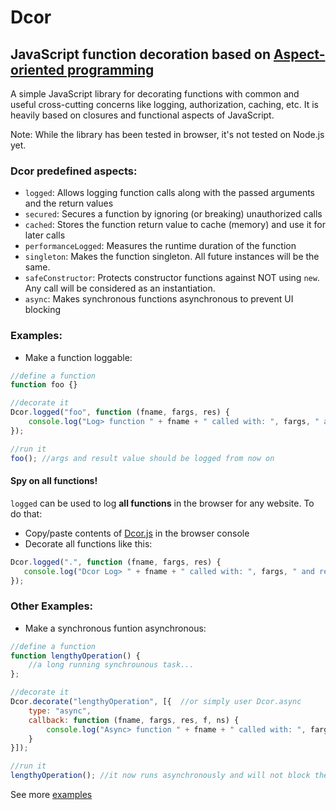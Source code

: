 # Dcor
## JavaScript function decoration based on [Aspect-oriented programming](https://en.wikipedia.org/wiki/Aspect-oriented_programming) 

A simple JavaScript library for decorating functions with common and useful cross-cutting concerns like 
logging, authorization, caching, etc. 
It is heavily based on closures and functional aspects of JavaScript.

Note: 
While the library has been tested in browser, it's not tested on Node.js yet.
    
### Dcor predefined aspects:
  - `logged`: Allows logging function calls along with the passed arguments and the return values
  - `secured`: Secures a function by ignoring (or breaking) unauthorized calls 
  - `cached`: Stores the function return value to cache (memory) and use it for later calls
  - `performanceLogged`: Measures the runtime duration of the function
  - `singleton`: Makes the function singleton. All future instances will be the same.
  - `safeConstructor`: Protects constructor functions against NOT using `new`. Any call will be considered as an instantiation. 
  - `async`: Makes synchronous functions asynchronous to prevent UI blocking
  
### Examples:

- Make a function loggable:
```javascript
//define a function
function foo {}

//decorate it
Dcor.logged("foo", function (fname, fargs, res) {
    console.log("Log> function " + fname + " called with: ", fargs, " and returned: ", res);
});

//run it
foo(); //args and result value should be logged from now on 
```
#### Spy on all functions!
`logged` can be used to log **all functions** in the browser for any website. To do that:
 - Copy/paste contents of [Dcor.js](https://raw.githubusercontent.com/skilledDeveloper/Dcor/master/Dcor.js) in the browser console
 - Decorate all functions like this:
 ```javascript
 Dcor.logged(".", function (fname, fargs, res) {
    console.log("Dcor Log> " + fname + " called with: ", fargs, " and returned: ", res);
 });
 ```

### Other Examples:
- Make a synchronous funtion asynchronous:
```javascript
//define a function
function lengthyOperation() {
    //a long running synchrounous task...
}; 

//decorate it
Dcor.decorate("lengthyOperation", [{  //or simply user Dcor.async
    type: "async",
    callback: function (fname, fargs, res, f, ns) {
        console.log("Async> function " + fname + " called with: ", fargs, " and returned: ", res);
    }
}]);

//run it 
lengthyOperation(); //it now runs asynchronously and will not block the UI
```

See more [examples](https://github.com/skilledDeveloper/Dcor/blob/master/examples.js)
